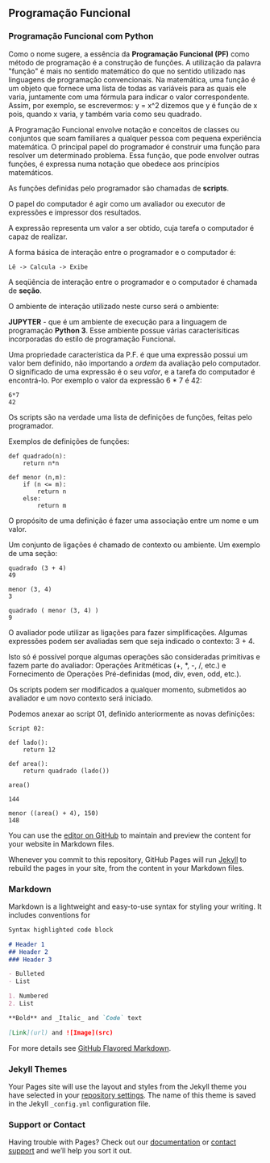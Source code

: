 ## Programação Funcional

### Programação Funcional com Python
Como o nome sugere, a essência da **Programação Funcional (PF)** como método de programação é a construção de funções. A utilização da palavra "função" é mais no sentido matemático do que no sentido utilizado nas linguagens de programação convencionais. Na matemática, uma função é um objeto que fornece uma lista de todas as variáveis para as quais ele varia, juntamente com uma fórmula para indicar o valor correspondente. Assim, por exemplo, se escrevermos: y = x^2 dizemos que y é função de x pois, quando x varia, y também varia como seu quadrado.

A Programação Funcional envolve notação e conceitos de classes ou conjuntos que soam familiares a qualquer pessoa com pequena experiência matemática. O principal papel do programador é construir uma função para resolver um determinado problema. Essa função, que pode envolver outras funções, é expressa numa notação que obedece aos princípios matemáticos.

As funções definidas pelo programador são chamadas de **scripts**.

O papel do computador é agir como um avaliador ou executor de expressões e impressor dos resultados.

A expressão representa um valor a ser obtido, cuja tarefa o computador é capaz de realizar.

A forma básica de interação entre o programador e o computador é:
```
Lê -> Calcula -> Exibe
```
A seqüência de interação entre o programador e o computador é chamada de **seção**.

O ambiente de interação utilizado neste curso será o ambiente:

**JUPYTER** - que é um ambiente de execução para a linguagem de programação **Python 3**. Esse ambiente possue várias caracterísiticas incorporadas do estilo de programação Funcional.

Uma propriedade característica da P.F. é que uma expressão possui um valor bem definido, não importando a *ordem* da avaliação pelo computador. O significado de uma expressão é o seu *valor*, e a tarefa do computador é encontrá-lo. Por exemplo o valor da expressão 6 * 7 é 42:
```
6*7
42
```
Os scripts são na verdade uma lista de definições de funções, feitas pelo programador.

Exemplos de definições de funções:
```
def quadrado(n):
    return n*n

def menor (n,m):
    if (n <= m): 
        return n 
    else: 
        return m
```

O propósito de uma definição é fazer uma associação entre um nome e um valor.

Um conjunto de ligações é chamado de contexto ou ambiente. Um exemplo de uma seção:
```
quadrado (3 + 4)
49

menor (3, 4)
3

quadrado ( menor (3, 4) )
9
```
O avaliador pode utilizar as ligações para fazer simplificações. Algumas expressões podem ser avaliadas sem que seja indicado o contexto: 3 + 4.

Isto só é possível porque algumas operações são consideradas primitivas e fazem parte do avaliador: Operações Aritméticas (+, *, -, /, etc.) e Fornecimento de Operações Pré-definidas (mod, div, even, odd, etc.).

Os scripts podem ser modificados a qualquer momento, submetidos ao avaliador e um novo contexto será iniciado.

Podemos anexar ao script 01, definido anteriormente as novas definições:
```
Script 02:

def lado(): 
    return 12

def area():
    return quadrado (lado())
 
area()    
        
144

menor ((area() + 4), 150)
148

```


You can use the [editor on GitHub](https://github.com/ruiterbc/ruiterbc.github.io/edit/master/README.md) to maintain and preview the content for your website in Markdown files.

Whenever you commit to this repository, GitHub Pages will run [Jekyll](https://jekyllrb.com/) to rebuild the pages in your site, from the content in your Markdown files.

### Markdown

Markdown is a lightweight and easy-to-use syntax for styling your writing. It includes conventions for

```markdown
Syntax highlighted code block

# Header 1
## Header 2
### Header 3

- Bulleted
- List

1. Numbered
2. List

**Bold** and _Italic_ and `Code` text

[Link](url) and ![Image](src)
```

For more details see [GitHub Flavored Markdown](https://guides.github.com/features/mastering-markdown/).

### Jekyll Themes

Your Pages site will use the layout and styles from the Jekyll theme you have selected in your [repository settings](https://github.com/ruiterbc/ruiterbc.github.io/settings). The name of this theme is saved in the Jekyll `_config.yml` configuration file.

### Support or Contact

Having trouble with Pages? Check out our [documentation](https://help.github.com/categories/github-pages-basics/) or [contact support](https://github.com/contact) and we’ll help you sort it out.
